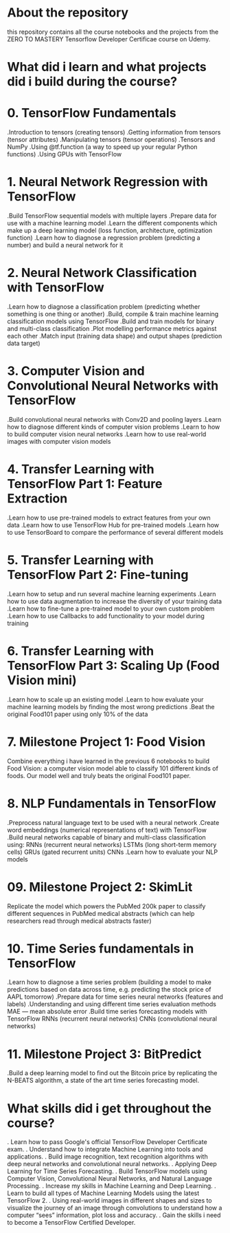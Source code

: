 # About the repository
this repository contains all the course notebooks and the projects from the ZERO TO MASTERY Tensorflow Developer Certificae course on Udemy.

# What did i learn and what projects did i build during the course?
# 0. TensorFlow Fundamentals
   .Introduction to tensors (creating tensors)
   .Getting information from tensors (tensor attributes)
   .Manipulating tensors (tensor operations)
   .Tensors and NumPy
   .Using @tf.function (a way to speed up your regular Python functions)
   .Using GPUs with TensorFlow
# 1. Neural Network Regression with TensorFlow
   .Build TensorFlow sequential models with multiple layers
   .Prepare data for use with a machine learning model
   .Learn the different components which make up a deep learning model (loss function, architecture, optimization function)
   .Learn how to diagnose a regression problem (predicting a number) and build a neural network for it
# 2. Neural Network Classification with TensorFlow
   .Learn how to diagnose a classification problem (predicting whether something is one thing or another)
   .Build, compile & train machine learning classification models using TensorFlow
   .Build and train models for binary and multi-class classification
   .Plot modelling performance metrics against each other
   .Match input (training data shape) and output shapes (prediction data target)
# 3. Computer Vision and Convolutional Neural Networks with TensorFlow
   .Build convolutional neural networks with Conv2D and pooling layers
   .Learn how to diagnose different kinds of computer vision problems
   .Learn to how to build computer vision neural networks
   .Learn how to use real-world images with computer vision models
# 4. Transfer Learning with TensorFlow Part 1: Feature Extraction
   .Learn how to use pre-trained models to extract features from your own data
   .Learn how to use TensorFlow Hub for pre-trained models
   .Learn how to use TensorBoard to compare the performance of several different models
# 5. Transfer Learning with TensorFlow Part 2: Fine-tuning
   .Learn how to setup and run several machine learning experiments
   .Learn how to use data augmentation to increase the diversity of your training data
   .Learn how to fine-tune a pre-trained model to your own custom problem
   .Learn how to use Callbacks to add functionality to your model during training
# 6. Transfer Learning with TensorFlow Part 3: Scaling Up (Food Vision mini)
   .Learn how to scale up an existing model
   .Learn to how evaluate your machine learning models by finding the most wrong predictions
   .Beat the original Food101 paper using only 10% of the data
# 7. Milestone Project 1: Food Vision
Combine everything i have learned in the previous 6 notebooks to build Food Vision: a computer vision model able to classify 101 different kinds of foods. Our model well and truly beats the original Food101 paper.
# 8. NLP Fundamentals in TensorFlow
   .Preprocess natural language text to be used with a neural network
   .Create word embeddings (numerical representations of text) with TensorFlow
   .Build neural networks capable of binary and multi-class classification using:
     RNNs (recurrent neural networks)
     LSTMs (long short-term memory cells)
     GRUs (gated recurrent units)
     CNNs
  .Learn how to evaluate your NLP models
# 09. Milestone Project 2: SkimLit
Replicate the model which powers the PubMed 200k paper to classify different sequences in PubMed medical abstracts (which can help researchers read through medical abstracts faster)
# 10. Time Series fundamentals in TensorFlow
   .Learn how to diagnose a time series problem (building a model to make predictions based on data across time, e.g. predicting the stock price of AAPL tomorrow)
   .Prepare data for time series neural networks (features and labels)
   .Understanding and using different time series evaluation methods
       MAE — mean absolute error
   .Build time series forecasting models with TensorFlow
      RNNs (recurrent neural networks)
      CNNs (convolutional neural networks)
 # 11. Milestone Project 3: BitPredict
   .Build a deep learning model to find out the Bitcoin price by replicating the N-BEATS algorithm, a state of the art time series forecasting model.
     
# What skills did i get throughout the course?
. Learn how to pass Google's official TensorFlow Developer Certificate exam.
. Understand how to integrate Machine Learning into tools and applications.
. Build image recognition, text recognition algorithms with deep neural networks and convolutional neural networks.
. Applying Deep Learning for Time Series Forecasting.
. Build TensorFlow models using Computer Vision, Convolutional Neural Networks, and Natural Language Processing.
. Increase my skills in Machine Learning and Deep Learning.
. Learn to build all types of Machine Learning Models using the latest TensorFlow 2.
. Using real-world images in different shapes and sizes to visualize the journey of an image through convolutions to understand how a computer “sees” information, plot loss and accuracy.
. Gain the skills i need to become a TensorFlow Certified Developer.
